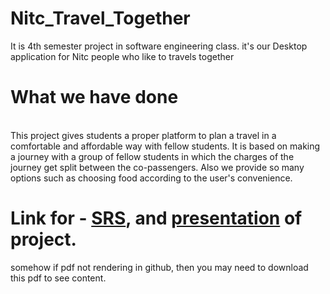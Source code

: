 # Nitc_Travel_Together
It is 4th semester project in software engineering class.
it's our Desktop application for Nitc people who like to travels together
<h1> What we have done</h1></br>This project gives students a proper platform to plan a travel in a comfortable
and affordable way with fellow students. It is based on making a journey with
a group of fellow students in which the charges of the journey get split between the
co-passengers. Also we provide so many options such as choosing food according to the user's convenience.

# Link for - [SRS](https://github.com/Prakashgolusingh/Project-Nitc_Travel_Together/blob/master/SRS_and_DesignTemplate_16.pdf), and [presentation](https://github.com/Prakashgolusingh/Project-Nitc_Travel_Together/blob/master/Presentation.pdf) of project.
somehow if pdf not rendering in github, then you may need to download this pdf to see content.

